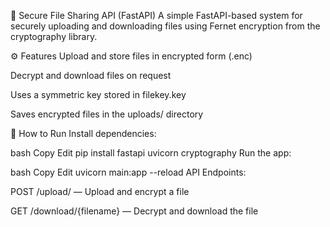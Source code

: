 🔐 Secure File Sharing API (FastAPI)
A simple FastAPI-based system for securely uploading and downloading files using Fernet encryption from the cryptography library.

⚙️ Features
Upload and store files in encrypted form (.enc)

Decrypt and download files on request

Uses a symmetric key stored in filekey.key

Saves encrypted files in the uploads/ directory

🚀 How to Run
Install dependencies:

bash
Copy
Edit
pip install fastapi uvicorn cryptography
Run the app:

bash
Copy
Edit
uvicorn main:app --reload
API Endpoints:

POST /upload/ — Upload and encrypt a file

GET /download/{filename} — Decrypt and download the file
